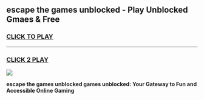 
## escape the games unblocked - Play Unblocked Gmaes & Free
<h3>
<a href="https://news.freeplayer.one?title=escape_the_games_unblocked&ref=23F">CLICK TO PLAY</a></h3>
<hr>

<h3>
<a href="https://news.freeplayer.one?title=escape_the_games_unblocked&ref=23F">CLICK 2 PLAY</a>
  
</h3>

<a href="https://news.freeplayer.one?title=escape_the_games_unblocked&ref=23F/"><img src="https://clearcache.store/games.png"></a>


**escape the games unblocked games unblocked: Your Gateway to Fun and Accessible Online Gaming**
